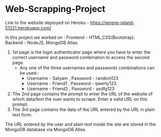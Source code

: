 # Web-Scrapping-Project
Link to the website deployed on Heroku - https://serene-island-51321.herokuapp.com/

In this project we worked on :
  Frontend - HTML,CSS(Bootstrap).<br />
  Backend - NodeJS, MongoDB Atlas.

1) 1st page is the login authenticator page where you have to enter the correct username and password combination to access the second page.<br />
   - Any one of the three usernames and passwords combinations can be used:-<br />
        - Username - Satyam , Password - random123<br />
        - Username - Friend1 , Password - qwerty123<br />
        - Username - Friend2 , Password - asdfg123<br />
2) The 2nd page contains the prompt to enter the URL of the website of which data/text the suer wants to scrape. Enter a valid URL on this prompt.<br />
3) The 3rd page contains the data of the URL entered by the URL in plain text form.<br />

The URL entered by the user and plain text inside the site are stored in the MongoDB database via MongoDB Atlas.
